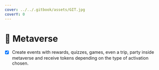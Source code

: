 ```yaml
---
cover: ../../.gitbook/assets/GIT.jpg
coverY: 0
---
```


# 📳 Metaverse

* [x] Create events with rewards, quizzes, games, even a trip, party inside metaverse and receive tokens depending on the type of activation chosen.

